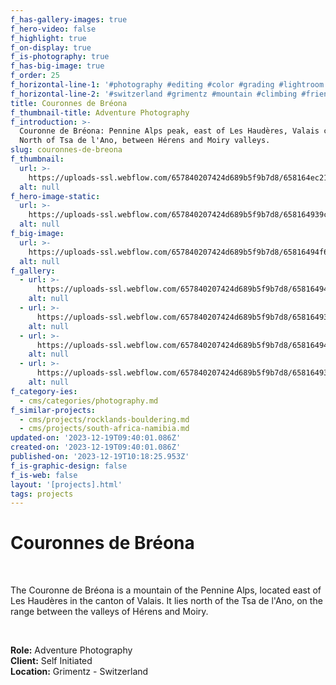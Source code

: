 ```yaml
---
f_has-gallery-images: true
f_hero-video: false
f_highlight: true
f_on-display: true
f_is-photography: true
f_has-big-image: true
f_order: 25
f_horizontal-line-1: '#photography #editing #color #grading #lightroom'
f_horizontal-line-2: '#switzerland #grimentz #mountain #climbing #friends'
title: Couronnes de Bréona
f_thumbnail-title: Adventure Photography
f_introduction: >-
  Couronne de Bréona: Pennine Alps peak, east of Les Haudères, Valais canton.
  North of Tsa de l'Ano, between Hérens and Moiry valleys.
slug: couronnes-de-breona
f_thumbnail:
  url: >-
    https://uploads-ssl.webflow.com/657840207424d689b5f9b7d8/658164ec2144d45074d2b143_thumbnaiil.jpg
  alt: null
f_hero-image-static:
  url: >-
    https://uploads-ssl.webflow.com/657840207424d689b5f9b7d8/658164939cc4953e3fd3b114_img_breona_01.jpg
  alt: null
f_big-image:
  url: >-
    https://uploads-ssl.webflow.com/657840207424d689b5f9b7d8/65816494f66cbf66185c55f3_img_breona_04.jpg
  alt: null
f_gallery:
  - url: >-
      https://uploads-ssl.webflow.com/657840207424d689b5f9b7d8/65816494f66cbf66185c55f3_img_breona_04.jpg
    alt: null
  - url: >-
      https://uploads-ssl.webflow.com/657840207424d689b5f9b7d8/658164939cc4953e3fd3b114_img_breona_01.jpg
    alt: null
  - url: >-
      https://uploads-ssl.webflow.com/657840207424d689b5f9b7d8/658164945c7a0752bc433daa_img_breona_02.jpg
    alt: null
  - url: >-
      https://uploads-ssl.webflow.com/657840207424d689b5f9b7d8/65816493f66cbf66185c5592_img_breona_03.jpg
    alt: null
f_category-ies:
  - cms/categories/photography.md
f_similar-projects:
  - cms/projects/rocklands-bouldering.md
  - cms/projects/south-africa-namibia.md
updated-on: '2023-12-19T09:40:01.086Z'
created-on: '2023-12-19T09:40:01.086Z'
published-on: '2023-12-19T10:18:25.953Z'
f_is-graphic-design: false
f_is-web: false
layout: '[projects].html'
tags: projects
---
```


Couronnes de Bréona
===================

‍

The Couronne de Bréona is a mountain of the Pennine Alps, located east of Les Haudères in the canton of Valais. It lies north of the Tsa de l'Ano, on the range between the valleys of Hérens and Moiry.

‍

**Role:** Adventure Photography  
**Client:** Self Initiated  
**Location:** Grimentz - Switzerland
